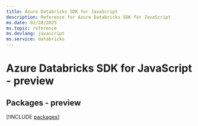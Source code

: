 ```yaml
---
title: Azure Databricks SDK for JavaScript
description: Reference for Azure Databricks SDK for JavaScript
ms.date: 02/28/2025
ms.topic: reference
ms.devlang: javascript
ms.service: databricks
---
```

# Azure Databricks SDK for JavaScript - preview
## Packages - preview
[!INCLUDE [packages](databricks-index.md)]